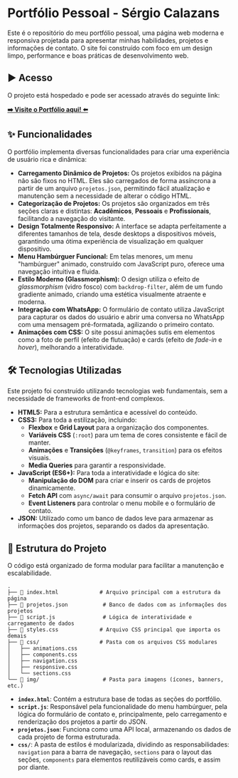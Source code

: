 # Portfólio Pessoal - Sérgio Calazans

Este é o repositório do meu portfólio pessoal, uma página web moderna e responsiva projetada para apresentar minhas habilidades, projetos e informações de contato. O site foi construído com foco em um design limpo, performance e boas práticas de desenvolvimento web.

## ▶️ Acesso

O projeto está hospedado e pode ser acessado através do seguinte link:

**[➡️ Visite o Portfólio aqui! ⬅️](https://portfolio-ten-lemon-23.vercel.app/)**

## ✨ Funcionalidades

O portfólio implementa diversas funcionalidades para criar uma experiência de usuário rica e dinâmica:

-   **Carregamento Dinâmico de Projetos:** Os projetos exibidos na página não são fixos no HTML. Eles são carregados de forma assíncrona a partir de um arquivo `projetos.json`, permitindo fácil atualização e manutenção sem a necessidade de alterar o código HTML.
-   **Categorização de Projetos:** Os projetos são organizados em três seções claras e distintas: **Acadêmicos**, **Pessoais** e **Profissionais**, facilitando a navegação do visitante.
-   **Design Totalmente Responsivo:** A interface se adapta perfeitamente a diferentes tamanhos de tela, desde desktops a dispositivos móveis, garantindo uma ótima experiência de visualização em qualquer dispositivo.
-   **Menu Hambúrguer Funcional:** Em telas menores, um menu "hambúrguer" animado, construído com JavaScript puro, oferece uma navegação intuitiva e fluida.
-   **Estilo Moderno (Glassmorphism):** O design utiliza o efeito de *glassmorphism* (vidro fosco) com `backdrop-filter`, além de um fundo gradiente animado, criando uma estética visualmente atraente e moderna.
-   **Integração com WhatsApp:** O formulário de contato utiliza JavaScript para capturar os dados do usuário e abrir uma conversa no WhatsApp com uma mensagem pré-formatada, agilizando o primeiro contato.
-   **Animações com CSS:** O site possui animações sutis em elementos como a foto de perfil (efeito de flutuação) e cards (efeito de *fade-in* e *hover*), melhorando a interatividade.

## 🛠️ Tecnologias Utilizadas

Este projeto foi construído utilizando tecnologias web fundamentais, sem a necessidade de frameworks de front-end complexos.

-   **HTML5:** Para a estrutura semântica e acessível do conteúdo.
-   **CSS3:** Para toda a estilização, incluindo:
    -   **Flexbox** e **Grid Layout** para a organização dos componentes.
    -   **Variáveis CSS** (`:root`) para um tema de cores consistente e fácil de manter.
    -   **Animações** e **Transições** (`@keyframes`, `transition`) para os efeitos visuais.
    -   **Media Queries** para garantir a responsividade.
-   **JavaScript (ES6+):** Para toda a interatividade e lógica do site:
    -   **Manipulação do DOM** para criar e inserir os cards de projetos dinamicamente.
    -   **Fetch API** com `async/await` para consumir o arquivo `projetos.json`.
    -   **Event Listeners** para controlar o menu mobile e o formulário de contato.
-   **JSON:** Utilizado como um banco de dados leve para armazenar as informações dos projetos, separando os dados da apresentação.

## 📂 Estrutura do Projeto

O código está organizado de forma modular para facilitar a manutenção e escalabilidade.

```
.
├── 📄 index.html             # Arquivo principal com a estrutura da página
├── 📄 projetos.json           # Banco de dados com as informações dos projetos
├── 🧠 script.js               # Lógica de interatividade e carregamento de dados
├── 🎨 styles.css             # Arquivo CSS principal que importa os demais
├── 📁 css/                   # Pasta com os arquivos CSS modulares
│   ├── animations.css
│   ├── components.css
│   ├── navigation.css
│   ├── responsive.css
│   └── sections.css
└── 📁 img/                    # Pasta para imagens (ícones, banners, etc.)
```

-   **`index.html`**: Contém a estrutura base de todas as seções do portfólio.
-   **`script.js`**: Responsável pela funcionalidade do menu hambúrguer, pela lógica do formulário de contato e, principalmente, pelo carregamento e renderização dos projetos a partir do JSON.
-   **`projetos.json`**: Funciona como uma API local, armazenando os dados de cada projeto de forma estruturada.
-   **`css/`**: A pasta de estilos é modularizada, dividindo as responsabilidades: `navigation` para a barra de navegação, `sections` para o layout das seções, `components` para elementos reutilizáveis como cards, e assim por diante.
